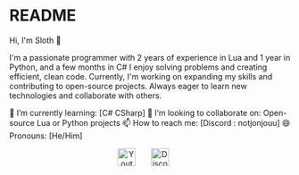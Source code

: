 # README

Hi, I'm Sloth 👋

I'm a passionate programmer with 2 years of experience in Lua and 1 year in Python, and a few months in C# I enjoy solving problems and creating efficient, clean code. Currently, I'm working on expanding my skills and contributing to open-source projects. Always eager to learn new technologies and collaborate with others.

🌱 I’m currently learning: [C# CSharp]
👯 I’m looking to collaborate on: Open-source Lua or Python projects
📫 How to reach me: [Discord : notjonjouu]
😄 Pronouns: [He/Him]

<!-- Social icons section -->
<p align="center">
  <a href="https://www.youtube.com/@Jonjouu"><img width="32px" alt="Youtube" title="Youtube" src="https://i.imgur.com/qiXu7b2.png"/></a>
  &#8287;&#8287;&#8287;&#8287;&#8287;
  <a href="https://discord.gg/VEXzdjWTrv"><img width="32px" alt="Discord Server" title="Discord Server" src="https://imgur.com/qGIQSGW.png"/></a>
  &#8287;&#8287;&#8287;&#8287;&#8287;
</p>

